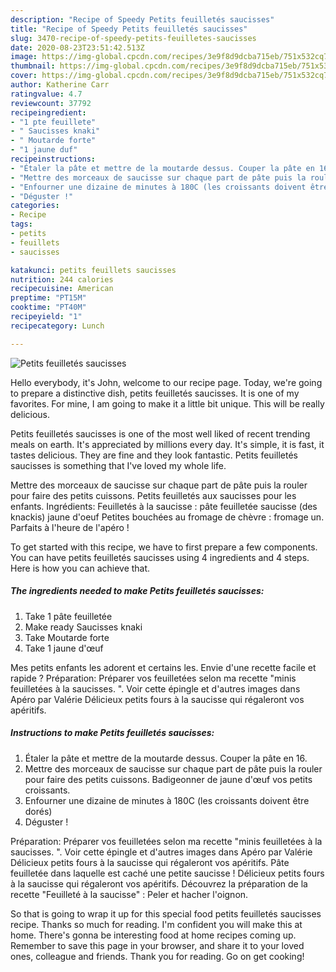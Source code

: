```yaml
---
description: "Recipe of Speedy Petits feuilletés saucisses"
title: "Recipe of Speedy Petits feuilletés saucisses"
slug: 3470-recipe-of-speedy-petits-feuilletes-saucisses
date: 2020-08-23T23:51:42.513Z
image: https://img-global.cpcdn.com/recipes/3e9f8d9dcba715eb/751x532cq70/petits-feuilletes-saucisses-photo-principale-de-la-recette.jpg
thumbnail: https://img-global.cpcdn.com/recipes/3e9f8d9dcba715eb/751x532cq70/petits-feuilletes-saucisses-photo-principale-de-la-recette.jpg
cover: https://img-global.cpcdn.com/recipes/3e9f8d9dcba715eb/751x532cq70/petits-feuilletes-saucisses-photo-principale-de-la-recette.jpg
author: Katherine Carr
ratingvalue: 4.7
reviewcount: 37792
recipeingredient:
- "1 pte feuillete"
- " Saucisses knaki"
- " Moutarde forte"
- "1 jaune duf"
recipeinstructions:
- "Étaler la pâte et mettre de la moutarde dessus. Couper la pâte en 16."
- "Mettre des morceaux de saucisse sur chaque part de pâte puis la rouler pour faire des petits cuissons. Badigeonner de jaune d&#39;œuf vos petits croissants."
- "Enfourner une dizaine de minutes à 180C (les croissants doivent être dorés)"
- "Déguster !"
categories:
- Recipe
tags:
- petits
- feuillets
- saucisses

katakunci: petits feuillets saucisses 
nutrition: 244 calories
recipecuisine: American
preptime: "PT15M"
cooktime: "PT40M"
recipeyield: "1"
recipecategory: Lunch

---
```



![Petits feuilletés saucisses](https://img-global.cpcdn.com/recipes/3e9f8d9dcba715eb/751x532cq70/petits-feuilletes-saucisses-photo-principale-de-la-recette.jpg)

Hello everybody, it's John, welcome to our recipe page. Today, we're going to prepare a distinctive dish, petits feuilletés saucisses. It is one of my favorites. For mine, I am going to make it a little bit unique. This will be really delicious.

Petits feuilletés saucisses is one of the most well liked of recent trending meals on earth. It's appreciated by millions every day. It's simple, it is fast, it tastes delicious. They are fine and they look fantastic. Petits feuilletés saucisses is something that I've loved my whole life.

Mettre des morceaux de saucisse sur chaque part de pâte puis la rouler pour faire des petits cuissons. Petits feuilletés aux saucisses pour les enfants. Ingrédients: Feuilletés à la saucisse : pâte feuilletée saucisse (des knackis) jaune d&#39;oeuf Petites bouchées au fromage de chèvre : fromage un. Parfaits à l&#39;heure de l&#39;apéro !


To get started with this recipe, we have to first prepare a few components. You can have petits feuilletés saucisses using 4 ingredients and 4 steps. Here is how you can achieve that.

<!--inarticleads1-->

##### The ingredients needed to make Petits feuilletés saucisses:

1. Take 1 pâte feuilletée
1. Make ready  Saucisses knaki
1. Take  Moutarde forte
1. Take 1 jaune d&#39;œuf


Mes petits enfants les adorent et certains les. Envie d&#39;une recette facile et rapide ? Préparation: Préparer vos feuilletées selon ma recette &#34;minis feuilletées à la saucisses. &#34;. Voir cette épingle et d&#39;autres images dans Apéro par Valérie Délicieux petits fours à la saucisse qui régaleront vos apéritifs. 

<!--inarticleads2-->

##### Instructions to make Petits feuilletés saucisses:

1. Étaler la pâte et mettre de la moutarde dessus. Couper la pâte en 16.
1. Mettre des morceaux de saucisse sur chaque part de pâte puis la rouler pour faire des petits cuissons. Badigeonner de jaune d&#39;œuf vos petits croissants.
1. Enfourner une dizaine de minutes à 180C (les croissants doivent être dorés)
1. Déguster !


Préparation: Préparer vos feuilletées selon ma recette &#34;minis feuilletées à la saucisses. &#34;. Voir cette épingle et d&#39;autres images dans Apéro par Valérie Délicieux petits fours à la saucisse qui régaleront vos apéritifs. Pâte feuilletée dans laquelle est caché une petite saucisse ! Délicieux petits fours à la saucisse qui régaleront vos apéritifs. Découvrez la préparation de la recette &#34;Feuilleté à la saucisse&#34; : Peler et hacher l&#39;oignon. 

So that is going to wrap it up for this special food petits feuilletés saucisses recipe. Thanks so much for reading. I'm confident you will make this at home. There's gonna be interesting food at home recipes coming up. Remember to save this page in your browser, and share it to your loved ones, colleague and friends. Thank you for reading. Go on get cooking!
